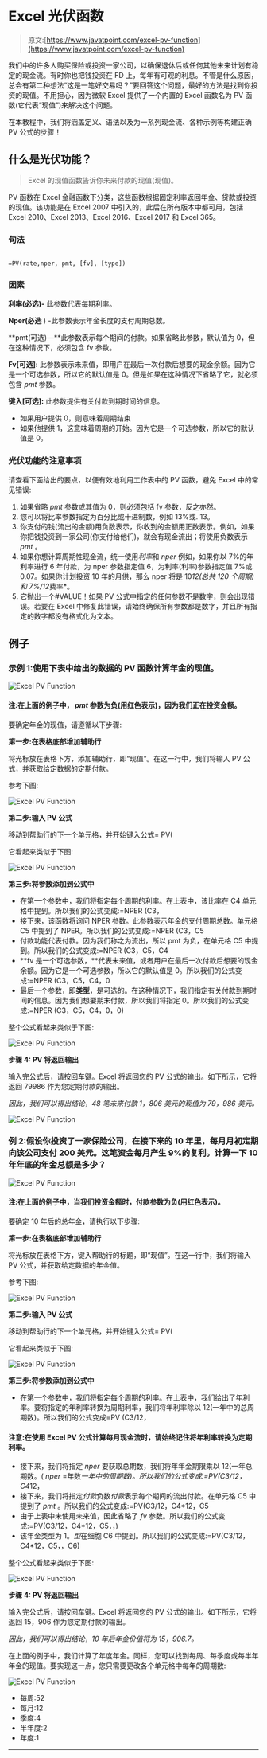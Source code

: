 # Excel 光伏函数

> 原文:[https://www.javatpoint.com/excel-pv-function](https://www.javatpoint.com/excel-pv-function)

我们中的许多人购买保险或投资一家公司，以确保退休后或任何其他未来计划有稳定的现金流。有时你也把钱投资在 FD 上，每年有可观的利息。不管是什么原因，总会有第二种想法“这是一笔好交易吗？”要回答这个问题，最好的方法是找到你投资的现值。不用担心，因为微软 Excel 提供了一个内置的 Excel 函数名为 PV 函数(它代表“现值”)来解决这个问题。

在本教程中，我们将涵盖定义、语法以及为一系列现金流、各种示例等构建正确 PV 公式的步骤！

## 什么是光伏功能？

> Excel 的现值函数告诉你未来付款的现值(现值)。

PV 函数在 Excel 金融函数下分类，这些函数根据固定利率返回年金、贷款或投资的现值。该功能是在 Excel 2007 中引入的，此后在所有版本中都可用，包括 Excel 2010、Excel 2013、Excel 2016、Excel 2017 和 Excel 365。

### 句法

```

=PV(rate,nper, pmt, [fv], [type])

```

### 因素

**利率(必选)-** 此参数代表每期利率。

**Nper(必选** ) -此参数表示年金长度的支付周期总数。

**pmt(可选)—**此参数表示每个期间的付款。如果省略此参数，默认值为 0，但在这种情况下，必须包含 fv 参数。

**Fv[可选]:** 此参数表示未来值，即用户在最后一次付款后想要的现金余额。因为它是一个可选参数，所以它的默认值是 0。但是如果在这种情况下省略了它，就必须包含 *pmt* 参数。

**键入[可选]:** 此参数提供有关付款到期时间的信息。

*   如果用户提供 0，则意味着周期结束
*   如果他提供 1，这意味着周期的开始。因为它是一个可选参数，所以它的默认值是 0。

### 光伏功能的注意事项

请查看下面给出的要点，以便有效地利用工作表中的 PV 函数，避免 Excel 中的常见错误:

1.  如果省略 *pmt* 参数或其值为 0，则必须包括 fv 参数，反之亦然。
2.  您可以将比率参数指定为百分比或十进制数，例如 13%或. 13。
3.  你支付的钱(流出的金额)用负数表示，你收到的金额用正数表示。例如，如果你把钱投资到一家公司(你支付给他们)，就会有现金流出；将使用负数表示 *pmt* 。
4.  如果你想计算周期性现金流，统一使用*利率*和 *nper* 例如，如果你以 7%的年利率进行 6 年付款，为 nper 参数指定值 6，为利率(利率)参数指定值 7%或 0.07。如果你计划投资 10 年的月供，那么 nper 将是 10*12(总共 120 个周期)和 7%/12*费率*。
5.  它抛出一个#VALUE！如果 PV 公式中指定的任何参数不是数字，则会出现错误。若要在 Excel 中修复此错误，请始终确保所有参数都是数字，并且所有指定的数字都没有格式化为文本。

## 例子

### 示例 1:使用下表中给出的数据的 PV 函数计算年金的现值。

![Excel PV Function](../Images/6f76519d5b6f64e3aa84ce9ff6983665.png)

#### 注:在上面的例子中， *pmt* 参数为负(用红色表示)，因为我们正在投资金额。

要确定年金的现值，请遵循以下步骤:

**第一步:在表格底部增加辅助行**

将光标放在表格下方，添加辅助行，即“现值”。在这一行中，我们将输入 PV 公式，并获取给定数据的定期付款。

参考下图:

![Excel PV Function](../Images/bd8fede0c495a779fa5324a17656f6be.png)

**第二步:输入 PV 公式**

移动到帮助行的下一个单元格，并开始键入公式= PV(

它看起来类似于下图:

![Excel PV Function](../Images/9a490f0e6e687fbf7fd01bf9d32cbef4.png)

**第三步:将参数添加到公式中**

*   在第一个参数中，我们将指定每个周期的利率。在上表中，该比率在 C4 单元格中提到。所以我们的公式变成:=NPER (C3，
*   接下来，该函数将询问 NPER 参数。此参数表示年金的支付周期总数。单元格 C5 中提到了 NPER。所以我们的公式变成:=NPER (C3，C5
*   付款功能代表付款。因为我们称之为流出，所以 pmt 为负，在单元格 C5 中提到。所以我们的公式变成:=NPER (C3，C5，C4
*   **fv 是一个可选参数，**代表未来值，或者用户在最后一次付款后想要的现金余额。因为它是一个可选参数，所以它的默认值是 0。所以我们的公式变成:=NPER (C3，C5，C4，0
*   最后一个参数，即**类型**，是可选的。在这种情况下，我们指定有关付款到期时间的信息。因为我们想要期末付款，所以我们将指定 0。所以我们的公式变成:=NPER (C3，C5，C4，0，0)

整个公式看起来类似于下图:

![Excel PV Function](../Images/e0fd9219834cbb6993856ad6cecf27b8.png)

**步骤 4: PV 将返回输出**

输入完公式后，请按回车键。Excel 将返回您的 PV 公式的输出。如下所示，它将返回 79986 作为您定期付款的输出。

*因此，我们可以得出结论，48 笔未来付款 1，806 美元的现值为 79，986 美元。*

![Excel PV Function](../Images/4b64d92bca7d7373af976697392622c0.png)

### 例 2:假设你投资了一家保险公司，在接下来的 10 年里，每月月初定期向该公司支付 200 美元。这笔资金每月产生 9%的复利。计算一下 10 年年底的年金总额是多少？

![Excel PV Function](../Images/c6a7374088ddb97f7abf6403e412f3d4.png)

#### 注:在上面的例子中，当我们投资金额时，付款参数为负(用红色表示)。

要确定 10 年后的总年金，请执行以下步骤:

**第一步:在表格底部增加辅助行**

将光标放在表格下方，键入帮助行的标题，即“现值”。在这一行中，我们将输入 PV 公式，并获取给定数据的年金值。

参考下图:

![Excel PV Function](../Images/37852ab944e5dfe3ae33235824d2ecb7.png)

**第二步:输入 PV 公式**

移动到帮助行的下一个单元格，并开始键入公式= PV(

它看起来类似于下图:

![Excel PV Function](../Images/40a17e021d5a66b100c181d7e9593364.png)

**第三步:将参数添加到公式中**

*   在第一个参数中，我们将指定每个周期的利率。在上表中，我们给出了年利率。要将指定的年利率转换为周期利率，我们将年利率除以 12(一年中的总周期数)。所以我们的公式变成=PV (C3/12，

#### 注意:在使用 Excel PV 公式计算每月现金流时，请始终记住将年利率转换为定期利率。

*   接下来，我们将指定 *nper* 要获取总期数，我们将年年金期限乘以 12(一年总期数。( *nper* =年数*一年中的周期数)。所以我们的公式变成:=PV(C3/12，C4*12，
*   接下来，我们将指定*付款*负数*付款*表示每个期间的流出付款。在单元格 C5 中提到了 *pmt* 。所以我们的公式变成:=PV(C3/12，C4*12，C5
*   由于上表中未使用未来值，因此省略了 *fv* 参数。所以我们的公式变成:=PV(C3/12，C4*12，C5，，)
*   该年金类型为 1。*型*在细胞 C6 中提到。所以我们的公式变成:=PV(C3/12，C4*12，C5，，C6)

整个公式看起来类似于下图:

![Excel PV Function](../Images/1285313efe6958f3c6c374f5deffab6c.png)

**步骤 4: PV 将返回输出**

输入完公式后，请按回车键。Excel 将返回您的 PV 公式的输出。如下所示，它将返回 15，906 作为您定期付款的输出。

*因此，我们可以得出结论，10 年后年金价值将为 15，906.7。*

在上面的例子中，我们计算了年度年金。同样，您可以找到每周、每季度或每半年年金的现值。要实现这一点，您只需要更改各个单元格中每年的周期数:

![Excel PV Function](../Images/08454aca93b2f09fb19a92d6007335ad.png)

*   每周:52
*   每月:12
*   季度:4
*   半年度:2
*   年度:1

* * *